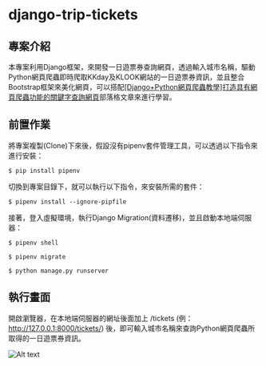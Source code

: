 # django-trip-tickets #

## 專案介紹 ##

本專案利用Django框架，來開發一日遊票券查詢網頁，透過輸入城市名稱，驅動Python網頁爬蟲即時爬取KKday及KLOOK網站的一日遊票券資訊，並且整合Bootstrap框架來美化網頁，可以搭配[[Django+Python網頁爬蟲教學]打造具有網頁爬蟲功能的關鍵字查詢網頁](https://www.learncodewithmike.com/2020/10/django-web-scraping.html)部落格文章來進行學習。

## 前置作業 ##

將專案複製(Clone)下來後，假設沒有pipenv套件管理工具，可以透過以下指令來進行安裝：

`$ pip install pipenv`

切換到專案目錄下，就可以執行以下指令，來安裝所需的套件：

`$ pipenv install --ignore-pipfile`

接著，登入虛擬環境，執行Django Migration(資料遷移)，並且啟動本地端伺服器：

`$ pipenv shell`

`$ pipenv migrate`

`$ python manage.py runserver`

## 執行畫面 ##

開啟瀏覽器，在本地端伺服器的網址後面加上 /tickets (例：http://127.0.0.1:8000/tickets/) 後，即可輸入城市名稱來查詢Python網頁爬蟲所取得的一日遊票券資訊。

![Alt text](https://1.bp.blogspot.com/-EZAOYcmvtEo/X4CfZpYrwvI/AAAAAAAAELo/N6x9tnTN0koyiyMIog4RlLtKISeCn4_WwCPcBGAYYCw/s1117/django_web_scraping.PNG "Optional title")